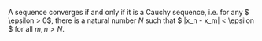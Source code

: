 A sequence converges if and only if it is a Cauchy sequence, i.e. for
any $ \epsilon > 0$, there is a natural number $N$ such that
$ |x_n - x_m| < \epsilon $ for all $m,n>N$.
